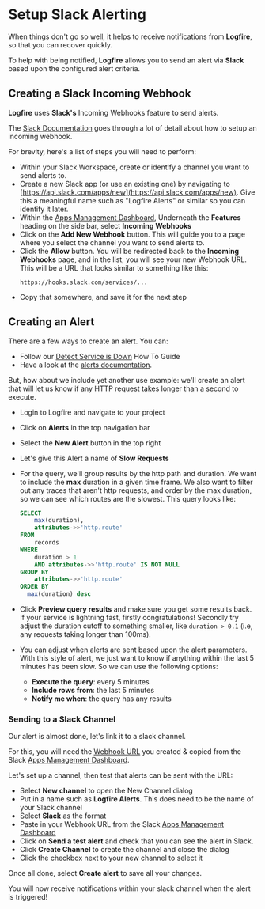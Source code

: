 # Setup Slack Alerting

When things don't go so well, it helps to receive notifications from **Logfire**, so that you can recover quickly.

To help with being notified, **Logfire** allows you to send an alert via **Slack** based upon the configured alert criteria.

## Creating a Slack Incoming Webhook

**Logfire** uses **Slack's** Incoming Webhooks feature to send alerts.

The [Slack Documentation](https://api.slack.com/messaging/webhooks) goes through a lot of detail about how to setup an incoming webhook.

For brevity, here's a list of steps you will need to perform:

* Within your Slack Workspace, create or identify a channel you want to send alerts to.
* Create a new Slack app (or use an existing one) by navigating to [https://api.slack.com/apps/new](https://api.slack.com/apps/new).  Give this a meaningful name such as "Logfire Alerts" or similar so you can identify it later.
* Within the [Apps Management Dashboard](https://api.slack.com/apps), Underneath the **Features** heading on the side bar, select **Incoming Webhooks**
* Click on the **Add New Webhook** button.  This will guide you to a page where you select the channel you want to send alerts to.
* Click the **Allow** button.  You will be redirected back to the **Incoming Webhooks** page, and in the list, you will see your new Webhook URL.  This will be a URL that looks similar to something like this:
  ```
  https://hooks.slack.com/services/...
  ```
* Copy that somewhere, and save it for the next step


## Creating an Alert

There are a few ways to create an alert.  You can:

* Follow our [Detect Service is Down](./detect-service-is-down.md) How To Guide
* Have a look at the [alerts documentation](../guides/web-ui/alerts.md).

But, how about we include yet another use example: we'll create an alert that will let us know if any HTTP request takes longer than a second to execute.

* Login to Logfire and navigate to your project
* Click on **Alerts** in the top navigation bar
* Select the **New Alert** button in the top right
* Let's give this Alert a name of **Slow Requests**
* For the query, we'll group results by the http path and duration.  We want to include the **max** duration in a given time frame.  We also want to filter out any traces that aren't http requests, and order by the max duration, so we can see which routes are the slowest.  This query looks like:
  ```sql
  SELECT
      max(duration),
      attributes->>'http.route'
  FROM
      records
  WHERE
      duration > 1
      AND attributes->>'http.route' IS NOT NULL
  GROUP BY
      attributes->>'http.route'
  ORDER BY
    max(duration) desc
  ```
* Click **Preview query results** and make sure you get some results back.  If your service is lightning fast, firstly congratulations! Secondly try adjust the duration cutoff to something smaller, like `duration > 0.1` (i.e, any requests taking longer than 100ms).

* You can adjust when alerts are sent based upon the alert parameters.  With this style of alert, we just want to know if anything within the last 5 minutes has been slow.  So we can use the following options:
    * **Execute the query**: every 5 minutes
    * **Include rows from**: the last 5 minutes
    * **Notify me when**: the query has any results


### Sending to a Slack Channel

Our alert is almost done, let's link it to a slack channel.

For this, you will need the [Webhook URL](#creating-a-slack-incoming-webhook) you created & copied from the  Slack [Apps Management Dashboard](https://api.slack.com/apps).

Let's set up a channel, then test that alerts can be sent with the URL:

 * Select **New channel** to open the New Channel dialog
 * Put in a name such as **Logfire Alerts**.  This does need to be the name of your Slack channel
 * Select **Slack** as the format
 * Paste in your Webhook URL from the Slack [Apps Management Dashboard](https://api.slack.com/apps)
 * Click on **Send a test alert** and check that you can see the alert in Slack.
 * Click **Create Channel** to create the channel and close the dialog
 * Click the checkbox next to your new channel to select it


Once all done, select **Create alert** to save all your changes.

You will now receive notifications within your slack channel when the alert is triggered!
